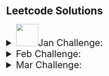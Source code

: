 # Leetcode Solutions

<details close> 
	<summary style="font-size:25px;"><img src = "https://leetcode.com/static/images/badges/2023/gif/2023-01.gif" width="60"/>Jan Challenge:</summary>

<img src = "https://leetcode.com/static/images/badges/2023/gif/2023-01.gif" width="15"/> [1: 520. Detect Capital.py](https://github.com/ThisIsSakshi/Leetcode-Solutions/blob/main/Jan%20Challenge/1%3A%20520.%20Detect%20Capital.py) 


💝 [2: 290. Word Pattern.py](https://github.com/ThisIsSakshi/Leetcode-Solutions/blob/main/Jan%20Challenge/2%3A%20290.%20Word%20Pattern.py) 


💝 [3: 944. Delete Columns to Make Sorted.py](https://github.com/ThisIsSakshi/Leetcode-Solutions/blob/main/Jan%20Challenge/3%3A%20944.%20Delete%20Columns%20to%20Make%20Sorted.py) 


💝 [4: 2244. Minimum Rounds to Complete All Tasks.py](https://github.com/ThisIsSakshi/Leetcode-Solutions/blob/main/Jan%20Challenge/4%3A%202244.%20Minimum%20Rounds%20to%20Complete%20All%20Tasks.py) 


💝 [5: 452. Minimum Number of Arrows to Burst Balloons.py](https://github.com/ThisIsSakshi/Leetcode-Solutions/blob/main/Jan%20Challenge/5%3A%20452.%20Minimum%20Number%20of%20Arrows%20to%20Burst%20Balloons.py) 


💝 [6: 1833. Maximum Ice Cream Bars.py](https://github.com/ThisIsSakshi/Leetcode-Solutions/blob/main/Jan%20Challenge/6%3A%201833.%20Maximum%20Ice%20Cream%20Bars.py) 


💝 [7: 134. Gas Station.py](https://github.com/ThisIsSakshi/Leetcode-Solutions/blob/main/Jan%20Challenge/7%3A%20134.%20Gas%20Station.py) 


💝 [8: 149. Max Points on a Line.py](https://github.com/ThisIsSakshi/Leetcode-Solutions/blob/main/Jan%20Challenge/8%3A%20149.%20Max%20Points%20on%20a%20Line.py) 


💝 [9: 144. Binary Tree Preorder Traversal.py](https://github.com/ThisIsSakshi/Leetcode-Solutions/blob/main/Jan%20Challenge/9%3A%20144.%20Binary%20Tree%20Preorder%20Traversal.py) 


💝 [10: 100. Same Tree.py](https://github.com/ThisIsSakshi/Leetcode-Solutions/blob/main/Jan%20Challenge/10%3A%20100.%20Same%20Tree.py) 


💝 [11: 1443. Minimum Time to Collect All Apples in a Tree.py](https://github.com/ThisIsSakshi/Leetcode-Solutions/blob/main/Jan%20Challenge/11%3A%201443.%20Minimum%20Time%20to%20Collect%20All%20Apples%20in%20a%20Tree.py) 


💝 [12: 1519. Number of Nodes in the Sub-Tree With the Same Label.py](https://github.com/ThisIsSakshi/Leetcode-Solutions/blob/main/Jan%20Challenge/12%3A%201519.%20Number%20of%20Nodes%20in%20the%20Sub-Tree%20With%20the%20Same%20Label.py) 


💝 [13: 2246. Longest Path With Different Adjacent Characters.py](https://github.com/ThisIsSakshi/Leetcode-Solutions/blob/main/Jan%20Challenge/13%3A%202246.%20Longest%20Path%20With%20Different%20Adjacent%20Characters.py) 


💝 [14: 1061. Lexicographically Smallest Equivalent String.py](https://github.com/ThisIsSakshi/Leetcode-Solutions/blob/main/Jan%20Challenge/14%3A%201061.%20Lexicographically%20Smallest%20Equivalent%20String.py) 


💝 [15: 2421. Number of Good Paths.py](https://github.com/ThisIsSakshi/Leetcode-Solutions/blob/main/Jan%20Challenge/15%3A%202421.%20Number%20of%20Good%20Paths.py) 


💝 [16: 57. Insert Interval.py](https://github.com/ThisIsSakshi/Leetcode-Solutions/blob/main/Jan%20Challenge/16%3A%2057.%20Insert%20Interval.py) 


💝 [17: 926. Flip String to Monotone Increasing.py](https://github.com/ThisIsSakshi/Leetcode-Solutions/blob/main/Jan%20Challenge/17%3A%20926.%20Flip%20String%20to%20Monotone%20Increasing.py) 


💝 [18: 918. Maximum Sum Circular Subarray.py](https://github.com/ThisIsSakshi/Leetcode-Solutions/blob/main/Jan%20Challenge/18%3A%20918.%20Maximum%20Sum%20Circular%20Subarray.py) 


💝 [19: 491. Non-decreasing Subsequences.py](https://github.com/ThisIsSakshi/Leetcode-Solutions/blob/main/Jan%20Challenge/19%3A%20491.%20Non-decreasing%20Subsequences.py) 


💝 [20: 974. Subarray Sums Divisible by K.py](https://github.com/ThisIsSakshi/Leetcode-Solutions/blob/main/Jan%20Challenge/20%3A%20974.%20Subarray%20Sums%20Divisible%20by%20K.py) 


💝 [21: 93. Restore IP Addresses.py](https://github.com/ThisIsSakshi/Leetcode-Solutions/blob/main/Jan%20Challenge/21%3A%2093.%20Restore%20IP%20Addresses.py) 


💝 [22: 131. Palindrome Partitioning.py](https://github.com/ThisIsSakshi/Leetcode-Solutions/blob/main/Jan%20Challenge/22%3A%20131.%20Palindrome%20Partitioning.py) 


💝 [23: 997. Find the Town Judge.py](https://github.com/ThisIsSakshi/Leetcode-Solutions/blob/main/Jan%20Challenge/23%3A%20997.%20Find%20the%20Town%20Judge.py) 


💝 [24: 909. Snakes and Ladders.py](https://github.com/ThisIsSakshi/Leetcode-Solutions/blob/main/Jan%20Challenge/24%3A%20909.%20Snakes%20and%20Ladders.py) 


💝 [25: 2359. Find Closest Node to Given Two Nodes.py](https://github.com/ThisIsSakshi/Leetcode-Solutions/blob/main/Jan%20Challenge/25%3A%202359.%20Find%20Closest%20Node%20to%20Given%20Two%20Nodes.py) 


💝 [26: 787. Cheapest Flights Within K Stops.py](https://github.com/ThisIsSakshi/Leetcode-Solutions/blob/main/Jan%20Challenge/26%3A%20787.%20Cheapest%20Flights%20Within%20K%20Stops.py) 


💝 [27: 472. Concatenated Words.py](https://github.com/ThisIsSakshi/Leetcode-Solutions/blob/main/Jan%20Challenge/27%3A%20472.%20Concatenated%20Words.py) 


💝 [28: 352. Data Stream as Disjoint Intervals.py](https://github.com/ThisIsSakshi/Leetcode-Solutions/blob/main/Jan%20Challenge/28%3A%20352.%20Data%20Stream%20as%20Disjoint%20Intervals.py) 


💝 [29: 460. LFU Cache.py](https://github.com/ThisIsSakshi/Leetcode-Solutions/blob/main/Jan%20Challenge/29%3A%20460.%20LFU%20Cache.py) 


💝 [30: 1137. N-th Tribonacci Number.py](https://github.com/ThisIsSakshi/Leetcode-Solutions/blob/main/Jan%20Challenge/30%3A%201137.%20N-th%20Tribonacci%20Number.py) 


💝 [31: 1626. Best Team With No Conflicts.py](https://github.com/ThisIsSakshi/Leetcode-Solutions/blob/main/Jan%20Challenge/31%3A%201626.%20Best%20Team%20With%20No%20Conflicts.py) 

</details>

<details close> 
	<summary style="font-size:25px;">Feb Challenge:</summary>

🧡 [1: 1071. Greatest Common Divisor of Strings.py](https://github.com/ThisIsSakshi/Leetcode-Solutions/blob/main/Feb%20Challenge/1%3A%201071.%20Greatest%20Common%20Divisor%20of%20Strings.py) 


🧡 [2: 953. Verifying an Alien Dictionary.py](https://github.com/ThisIsSakshi/Leetcode-Solutions/blob/main/Feb%20Challenge/2%3A%20953.%20Verifying%20an%20Alien%20Dictionary.py) 


🧡 [3: 6. Zigzag Conversion.py](https://github.com/ThisIsSakshi/Leetcode-Solutions/blob/main/Feb%20Challenge/3%3A%206.%20Zigzag%20Conversion.py) 


🧡 [4: 438. Find All Anagrams in a String.py](https://github.com/ThisIsSakshi/Leetcode-Solutions/blob/main/Feb%20Challenge/4%3A%20438.%20Find%20All%20Anagrams%20in%20a%20String.py) 


🧡 [5: 1470. Shuffle the Array.py](https://github.com/ThisIsSakshi/Leetcode-Solutions/blob/main/Feb%20Challenge/5%3A%201470.%20Shuffle%20the%20Array.py) 


🧡 [6: 567. Permutation in String.py](https://github.com/ThisIsSakshi/Leetcode-Solutions/blob/main/Feb%20Challenge/6%3A%20567.%20Permutation%20in%20String.py) 


🧡 [7: 904. Fruit Into Baskets.py](https://github.com/ThisIsSakshi/Leetcode-Solutions/blob/main/Feb%20Challenge/7%3A%20904.%20Fruit%20Into%20Baskets.py) 


🧡 [8: 45. Jump Game II.py](https://github.com/ThisIsSakshi/Leetcode-Solutions/blob/main/Feb%20Challenge/8%3A%2045.%20Jump%20Game%20II.py) 


🧡 [9: 2306. Naming a Company.py](https://github.com/ThisIsSakshi/Leetcode-Solutions/blob/main/Feb%20Challenge/9%3A%202306.%20Naming%20a%20Company.py) 


🧡 [10: 1162. As Far from Land as Possible.py](https://github.com/ThisIsSakshi/Leetcode-Solutions/blob/main/Feb%20Challenge/10%3A%201162.%20As%20Far%20from%20Land%20as%20Possible.py) 


🧡 [11: 1129. Shortest Path with Alternating Colors.py](https://github.com/ThisIsSakshi/Leetcode-Solutions/blob/main/Feb%20Challenge/11%3A%201129.%20Shortest%20Path%20with%20Alternating%20Colors.py) 


🧡 [12: 2477. Minimum Fuel Cost to Report to the Capital.py](https://github.com/ThisIsSakshi/Leetcode-Solutions/blob/main/Feb%20Challenge/12%3A%202477.%20Minimum%20Fuel%20Cost%20to%20Report%20to%20the%20Capital.py) 


🧡 [13: 1523. Count Odd Numbers in an Interval Range.py](https://github.com/ThisIsSakshi/Leetcode-Solutions/blob/main/Feb%20Challenge/13%3A%201523.%20Count%20Odd%20Numbers%20in%20an%20Interval%20Range.py) 


🧡 [14: 67. Add Binary.py](https://github.com/ThisIsSakshi/Leetcode-Solutions/blob/main/Feb%20Challenge/14%3A%2067.%20Add%20Binary.py) 


🧡 [15: 989. Add to Array-Form of Integer.py](https://github.com/ThisIsSakshi/Leetcode-Solutions/blob/main/Feb%20Challenge/15%3A%20989.%20Add%20to%20Array-Form%20of%20Integer.py) 


🧡 [16: 104. Maximum Depth of Binary Tree.py](https://github.com/ThisIsSakshi/Leetcode-Solutions/blob/main/Feb%20Challenge/16%3A%20104.%20Maximum%20Depth%20of%20Binary%20Tree.py) 


🧡 [17: 783. Minimum Distance Between BST Nodes.py](https://github.com/ThisIsSakshi/Leetcode-Solutions/blob/main/Feb%20Challenge/17%3A%20783.%20Minimum%20Distance%20Between%20BST%20Nodes.py) 


🧡 [18: 226. Invert Binary Tree.py](https://github.com/ThisIsSakshi/Leetcode-Solutions/blob/main/Feb%20Challenge/18%3A%20226.%20Invert%20Binary%20Tree.py) 


🧡 [19: 103. Binary Tree Zigzag Level Order Traversal.py](https://github.com/ThisIsSakshi/Leetcode-Solutions/blob/main/Feb%20Challenge/19%3A%20103.%20Binary%20Tree%20Zigzag%20Level%20Order%20Traversal.py) 


🧡 [20: 35. Search Insert Position.py](https://github.com/ThisIsSakshi/Leetcode-Solutions/blob/main/Feb%20Challenge/20%3A%2035.%20Search%20Insert%20Position.py) 


🧡 [21: 540. Single Element in a Sorted Array.py](https://github.com/ThisIsSakshi/Leetcode-Solutions/blob/main/Feb%20Challenge/21%3A%20540.%20Single%20Element%20in%20a%20Sorted%20Array.py) 


🧡 [22: 1011. Capacity To Ship Packages Within D Days.py](https://github.com/ThisIsSakshi/Leetcode-Solutions/blob/main/Feb%20Challenge/22%3A%201011.%20Capacity%20To%20Ship%20Packages%20Within%20D%20Days.py) 


🧡 [23: 502. IPO.py](https://github.com/ThisIsSakshi/Leetcode-Solutions/blob/main/Feb%20Challenge/23%3A%20502.%20IPO.py) 


🧡 [24: 1675. Minimize Deviation in Array.py](https://github.com/ThisIsSakshi/Leetcode-Solutions/blob/main/Feb%20Challenge/24%3A%201675.%20Minimize%20Deviation%20in%20Array.py) 


🧡 [25: 121. Best Time to Buy and Sell Stock.py](https://github.com/ThisIsSakshi/Leetcode-Solutions/blob/main/Feb%20Challenge/25%3A%20121.%20Best%20Time%20to%20Buy%20and%20Sell%20Stock.py) 


🧡 [26: 72. Edit Distance.py](https://github.com/ThisIsSakshi/Leetcode-Solutions/blob/main/Feb%20Challenge/26%3A%2072.%20Edit%20Distance.py) 


🧡 [27: 427. Construct Quad Tree.py](https://github.com/ThisIsSakshi/Leetcode-Solutions/blob/main/Feb%20Challenge/27%3A%20427.%20Construct%20Quad%20Tree.py) 


🧡 [28: 652. Find Duplicate Subtrees.py](https://github.com/ThisIsSakshi/Leetcode-Solutions/blob/main/Feb%20Challenge/28%3A%20652.%20Find%20Duplicate%20Subtrees.py) 

</details>

<details close> 
	<summary style="font-size:25px;">Mar Challenge:</summary>

💚 [1: 912. Sort an Array.py](https://github.com/ThisIsSakshi/Leetcode-Solutions/blob/main/Mar%20Challenge/1%3A%20912.%20Sort%20an%20Array.py) 


💚 [2: 443. String Compression.py](https://github.com/ThisIsSakshi/Leetcode-Solutions/blob/main/Mar%20Challenge/2%3A%20443.%20String%20Compression.py) 


💚 [3: 28. Find the Index of the First Occurrence in a String.py](https://github.com/ThisIsSakshi/Leetcode-Solutions/blob/main/Mar%20Challenge/3%3A%2028.%20Find%20the%20Index%20of%20the%20First%20Occurrence%20in%20a%20String.py) 


💚 [4: 2444. Count Subarrays With Fixed Bounds.py](https://github.com/ThisIsSakshi/Leetcode-Solutions/blob/main/Mar%20Challenge/4%3A%202444.%20Count%20Subarrays%20With%20Fixed%20Bounds.py) 


💚 [5: 1345. Jump Game IV.py](https://github.com/ThisIsSakshi/Leetcode-Solutions/blob/main/Mar%20Challenge/5%3A%201345.%20Jump%20Game%20IV.py) 


💚 [6: 1539. Kth Missing Positive Number.py](https://github.com/ThisIsSakshi/Leetcode-Solutions/blob/main/Mar%20Challenge/6%3A%201539.%20Kth%20Missing%20Positive%20Number.py) 


💚 [7: 2187. Minimum Time to Complete Trips.py](https://github.com/ThisIsSakshi/Leetcode-Solutions/blob/main/Mar%20Challenge/7%3A%202187.%20Minimum%20Time%20to%20Complete%20Trips.py) 


💚 [8: 875. Koko Eating Bananas.py](https://github.com/ThisIsSakshi/Leetcode-Solutions/blob/main/Mar%20Challenge/8%3A%20875.%20Koko%20Eating%20Bananas.py) 


💚 [9: 142. Linked List Cycle II.py](https://github.com/ThisIsSakshi/Leetcode-Solutions/blob/main/Mar%20Challenge/9%3A%20142.%20Linked%20List%20Cycle%20II.py) 


💚 [10: 382. Linked List Random Node.py](https://github.com/ThisIsSakshi/Leetcode-Solutions/blob/main/Mar%20Challenge/10%3A%20382.%20Linked%20List%20Random%20Node.py) 


💚 [11: 109. Convert Sorted List to Binary Search Tree.py](https://github.com/ThisIsSakshi/Leetcode-Solutions/blob/main/Mar%20Challenge/11%3A%20109.%20Convert%20Sorted%20List%20to%20Binary%20Search%20Tree.py) 


💚 [12: 23. Merge k Sorted Lists.py](https://github.com/ThisIsSakshi/Leetcode-Solutions/blob/main/Mar%20Challenge/12%3A%2023.%20Merge%20k%20Sorted%20Lists.py) 


💚 [13: 101. Symmetric Tree.py](https://github.com/ThisIsSakshi/Leetcode-Solutions/blob/main/Mar%20Challenge/13%3A%20101.%20Symmetric%20Tree.py) 


💚 [14: 129. Sum Root to Leaf Numbers.py](https://github.com/ThisIsSakshi/Leetcode-Solutions/blob/main/Mar%20Challenge/14%3A%20129.%20Sum%20Root%20to%20Leaf%20Numbers.py) 


💚 [15: 958. Check Completeness of a Binary Tree.py](https://github.com/ThisIsSakshi/Leetcode-Solutions/blob/main/Mar%20Challenge/15%3A%20958.%20Check%20Completeness%20of%20a%20Binary%20Tree.py) 


💚 [16: 106. Construct Binary Tree from Inorder and Postorder Traversal.py](https://github.com/ThisIsSakshi/Leetcode-Solutions/blob/main/Mar%20Challenge/16%3A%20106.%20Construct%20Binary%20Tree%20from%20Inorder%20and%20Postorder%20Traversal.py) 


💚 [17: 208. Implement Trie (Prefix Tree).py](https://github.com/ThisIsSakshi/Leetcode-Solutions/blob/main/Mar%20Challenge/17%3A%20208.%20Implement%20Trie%20%28Prefix%20Tree%29.py) 


💚 [18: 1472. Design Browser History.py](https://github.com/ThisIsSakshi/Leetcode-Solutions/blob/main/Mar%20Challenge/18%3A%201472.%20Design%20Browser%20History.py) 

</details>